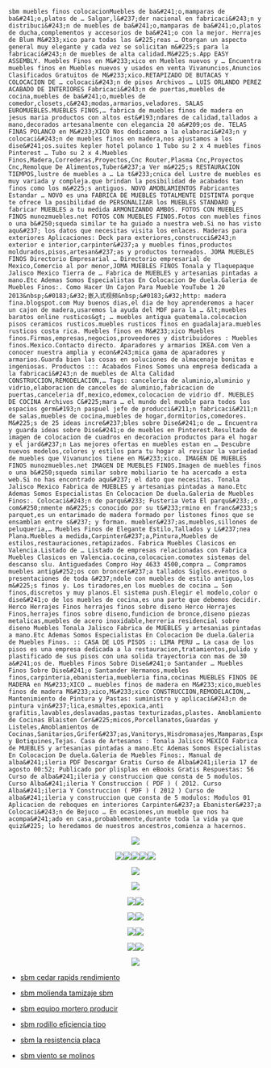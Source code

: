 
```
sbm muebles finos colocacionMuebles de ba&#241;o,mamparas de ba&#241;o,platos de … Salgar,l&#237;der nacional en fabricaci&#243;n y distribuci&#243;n de muebles de ba&#241;o,mamparas de ba&#241;o,platos de ducha,complementos y accesorios de ba&#241;o con la mejor. Herrajes de Blum M&#233;xico para todas las &#225;reas … Otorgan un aspecto general muy elegante y cada vez se solicitan m&#225;s para la fabricaci&#243;n de muebles de alta calidad.M&#225;s.App EASY ASSEMBLY. Muebles Finos en M&#233;xico en Muebles nuevos y … Encuentra muebles finos en Muebles nuevos y usados en venta Vivanuncios,Anuncios Clasificados Gratuitos de M&#233;xico.RETAPIZADO DE BUTACAS Y COLOCACION DE … colocaci&#243;n de pisos Archivos … LUIS ORLANDO PEREZ ACABADO DE INTERIORES Fabricaci&#243;n de puertas,muebles de cocina,muebles de ba&#241;o,muebles de comedor,closets,c&#243;modas,armarios,veladores. SALAS EUROMUEBLES.MUEBLES FINOS,… fabrica de muebles finos de madera en jesus maria productos con altos est&#193;ndares de calidad,tallados a mano,decorados artesanalmente con elegancia 20 a&#209;os de. TELAS FINAS POLANCO en M&#233;XICO Nos dedicamos a la elaboraci&#243;n y colocaci&#243;n de muebles finos en madera,nos ajustamos a los dise&#241;os.suites kepler hotel polanco 1 Tubo su 2 x 4 muebles finos Pinterest … Tubo su 2 x 4.Muebles Finos,Madera,Correderas,Proyectos,Cnc Router,Plasma Cnc,Proyectos Cnc,Remolque De Alimentos,Tuber&#237;a Ver m&#225;s RESTAURACION TIEMPOS,lustre de muebles a … La t&#233;cnica del Lustre de muebles es muy variada y compleja.que brindan la posibilidad de acabados tan finos como los m&#225;s antiguos. NOVO AMOBLAMIENTOS Fabricantes Estandar … NOVO es una FABRICA DE MUEBLES TOTALMENTE DISTINTA porque te ofrece la posibilidad de PERSONALIZAR los MUEBLES STANDARD y fabricar MUEBLES a tu medida ARMONIZANDO AMBOS. FOTOS CON MUEBLES FINOS munozmuebles.net FOTOS CON MUEBLES FINOS.Fotos con muebles finos o una b&#250;squeda similar te ha guiado a nuestra web.Si no has visto aqu&#237; los datos que necesitas visita los enlaces. Maderas para exteriores Aplicaciones: Deck para exteriores,construcci&#243;n exterior e interior,carpinter&#237;a y muebles finos,productos moldurados,pisos,artesan&#237;as y productos torneados. JOMA MUEBLES FINOS Directorio Empresarial … Directorio empresarial de Mexico,Comercio al por menor,JOMA MUEBLES FINOS Tonala y Tlaquepaque Jalisco Mexico Tierra de … Fabrica de MUEBLES y artesanias pintadas a mano.Etc Ademas Somos Especialistas En Colocacion De duela.Galeria de Muebles Finos:. Como Hacer Un Cajon Para Mueble YouTube 1 20 2013&nbsp;&#0183;&#32;嵌入式视频&nbsp;&#0183;&#32;http: madera fina.blogspot.com Muy buenos dias,el dia de hoy aprenderemos a hacer un cajon de madera,usaremos la ayuda del MDF para la … &lt;muebles baratos online rusticos&gt; … muebles antigua guatemala.colocacion pisos ceramicos rusticos.muebles rusticos finos en guadalajara.muebles rusticos costa rica. Muebles finos en M&#233;xico Muebles finos.Firmas,empresas,negocios,proveedores y distribuidores : Muebles finos.Mexico.Contacto directo. Aparadores y armarios IKEA.com Ven a conocer nuestra amplia y econ&#243;mica gama de aparadores y armarios.Guarda bien las cosas en soluciones de almacenaje bonitas e ingeniosas. Productos ::: Acabados Finos Somos una empresa dedicada a la fabricaci&#243;n de muebles de Alta Calidad CONSTRUCCION,REMODELACION,… Tags: canceleria de aluminio,aluminio y vidrio,elaboracion de canceles de aluminio,fabricacion de puertas,canceleria df,mexico,edomex,colocacion de vidrio df. MUEBLES DE COCINA Archivos C&#225;mara … el mundo del mueble para todos los espacios germ&#193;n paspuel jefe de producci&#211;n fabricaci&#211;n de salas,muebles de cocina,muebles de hogar,dormitorios,comedores. M&#225;s de 25 ideas incre&#237;bles sobre Dise&#241;o de … Encuentra y guarda ideas sobre Dise&#241;o de muebles en Pinterest.Resultado de imagen de colocacion de cuadros en decoracion productos para el hogar y el jard&#237;n Las mejores ofertas en muebles estan en … Descubre nuevos modelos,colores y estilos para tu hogar al revisar la variedad de muebles que Vivanuncios tiene en M&#233;xico. IMAGEN DE MUEBLES FINOS munozmuebles.net IMAGEN DE MUEBLES FINOS.Imagen de muebles finos o una b&#250;squeda similar sobre mobiliario te ha acercado a esta web.Si no has encontrado aqu&#237; el dato que necesitas. Tonala Jalisco Mexico Fabrica de MUEBLES y artesanias pintadas a mano.Etc Ademas Somos Especialistas En Colocacion De duela.Galeria de Muebles Finos:. Colocaci&#243;n de parqu&#233; Fusteria Veta El parqu&#233;,o com&#250;nmente m&#225;s conocido por su t&#233;rmino en franc&#233;s parquet,es un entarimado de madera formado por listones finos que se ensamblan entre s&#237; y forman. muebler&#237;as,muebles,sillones de peluqueria,… Muebles Finos de Elegante Estilo,Tallados y L&#237;nea Plana.Muebles a medida,Carpinter&#237;a,Pintura,Muebles de estilos,restauraciones,retapizados. Fabrica Muebles Clasicos en Valencia.Listado de … Listado de empresas relacionadas con Fabrica Muebles Clasicos en Valencia.cocina,colocacion.comotex sistemas del descanso slu. Antiguedades Compro Hoy 4633 4500,compra … Compramos muebles antig&#252;os con broncer&#237;a tallados Siglos.eventos o presentaciones de toda &#237;ndole con muebles de estilo antiguo,los m&#225;s finos y. Los tiradores,en los muebles de cocina … Son finos,discretos y muy planos.El sistema push.Elegir el modelo,color o dise&#241;o de los muebles de cocina,es una parte que debemos decidir. Herco Herrajes Finos herrajes finos sobre diseno Herco Herrajes Finos,herrajes finos sobre diseno,fundicion de bronce,diseno piezas metalicas,muebles de acero inoxidable,herreria residencial sobre diseno Muebles Tonala Jalisco Fabrica de MUEBLES y artesanias pintadas a mano.Etc Ademas Somos Especialistas En Colocacion De duela.Galeria de Muebles Finos. :: CASA DE LOS PISOS :: LIMA PERU … La casa de los pisos es una empresa dedicada a la restauracion,tratamientos,pulido y plastificado de sus pisos con una solida trayectoria con mas de 30 a&#241;os de. Muebles Finos Sobre Dise&#241;o Santander … Muebles Finos Sobre Dise&#241;o Santander Hermanos,muebles finos,carpinteria,ebanisteria,muebleria fina,cocinas MUEBLES FINOS DE MADERA en M&#233;XICO … muebles finos de madera en M&#233;xico,muebles finos de madera M&#233;xico,M&#233;xico CONSTRUCCION,REMODELACION,… Mantenimiento de Pintura y Pastas: suministro y aplicaci&#243;n de pintura vin&#237;lica,esmaltes,epoxica,anti grafitis,lavables,deslavadas,pastas texturizadas,plastes. Amoblamiento de Cocinas Blaisten Cer&#225;micos,Porcellanatos,Guardas y Listeles,Amoblamientos de Cocinas,Sanitarios,Grifer&#237;as,Vanitorys,Hisdromasajes,Mamparas,Espejos y Botiquines,Tejas. Casa de Artesanos : Tonala Jalisco MEXICO Fabrica de MUEBLES y artesanias pintadas a mano.Etc Ademas Somos Especialistas En Colocacion De duela.Galeria de Muebles Finos:. Manual de alba&#241;ileria PDF Descargar Gratis Curso de Alba&#241;ileria 17 de agosto 00:52; Publicado por plisplas en eBooks Gratis Respuestas: 56 Curso de alba&#241;ileria y construccion que consta de 5 modulos. Curso Alba&#241;ileria Y Construccion ( PDF ) ( 2012. Curso Alba&#241;ileria Y Construccion ( PDF ) ( 2012 ) Curso de alba&#241;ileria y construccion que consta de 5 modulos: Modulos 01 Aplicacion de reboques en interiores Carpinter&#237;a Ebanister&#237;a Colocaci&#243;n de Bejuco … En ocasiones,un mueble que nos ha acompa&#241;ado en casa,probablemente,durante toda la vida ya que quiz&#225; lo heredamos de nuestros ancestros,comienza a hacernos. 
```

<div align="center">

<a href="https://es-crusher.shibang-china.com/github&k=sbm+muebles+finos+colocacion"><img src="https://static.shibang-china.com/es/crusher/logo.jpg"></a>

<a href="https://es-crusher.shibang-china.com/github&k=sbm+muebles+finos+colocacion"><img src="https://static.shibang-china.com/es/crusher/index.jpg"></a><a href="https://es-crusher.shibang-china.com/material.htmlgithub&k=sbm+muebles+finos+colocacion"><img src="https://static.shibang-china.com/es/crusher/material.jpg"></a><a href="https://es-crusher.shibang-china.com/application.htmlgithub&k=sbm+muebles+finos+colocacion"><img src="https://static.shibang-china.com/es/crusher/application.jpg"></a><a href="https://es-crusher.shibang-china.com/aboutus.htmlgithub&k=sbm+muebles+finos+colocacion"><img src="https://static.shibang-china.com/es/crusher/aboutus.jpg"></a><a href="https://es-crusher.shibang-china.com/contact.htmlgithub&k=sbm+muebles+finos+colocacion"><img src="https://static.shibang-china.com/es/crusher/contact.jpg"></a>

<a href="https://es-crusher.shibang-china.com/github&k=sbm+muebles+finos+colocacion"><img src="https://static.shibang-china.com/es/crusher/banner.jpg"></a>

<a href="https://swt.shibang-china.com/github&k=sbm+muebles+finos+colocacion"><img src="https://static.shibang-china.com/es/crusher/text.jpg"></a>

<a href="https://swt.shibang-china.com/github&k=sbm+muebles+finos+colocacion"><img src="https://static.shibang-china.com/es/crusher/chat.jpg"></a><a href="https://es-crusher.shibang-china.com/contact.htmlgithub&k=sbm+muebles+finos+colocacion"><img src="https://static.shibang-china.com/es/crusher/message.jpg"></a>

<a href="https://es-crusher.shibang-china.com/products/pe.htmlgithub&k=sbm+muebles+finos+colocacion"><img src="https://static.shibang-china.com/es/crusher/pe.jpg"></a><a href="https://es-crusher.shibang-china.com/products/pf.htmlgithub&k=sbm+muebles+finos+colocacion"><img src="https://static.shibang-china.com/es/crusher/pf.jpg"></a>

<a href="https://es-crusher.shibang-china.com/products/hpt.htmlgithub&k=sbm+muebles+finos+colocacion"><img src="https://static.shibang-china.com/es/crusher/hpt.jpg"></a><a href="https://es-crusher.shibang-china.com/products/vsi.htmlgithub&k=sbm+muebles+finos+colocacion"><img src="https://static.shibang-china.com/es/crusher/vsi.jpg"></a>

<a href="https://es-crusher.shibang-china.com/products/klv.htmlgithub&k=sbm+muebles+finos+colocacion"><img src="https://static.shibang-china.com/es/crusher/klv.jpg"></a><a href="https://es-crusher.shibang-china.com/products/portable.htmlgithub&k=sbm+muebles+finos+colocacion"><img src="https://static.shibang-china.com/es/crusher/portable.jpg"></a>

<a href="https://swt.shibang-china.com/github&k=sbm+muebles+finos+colocacion"><img src="https://static.shibang-china.com/es/crusher/case.jpg"></a>

</div>


* [sbm cedar rapids rendimiento](sbm%20cedar%20rapids%20rendimiento.md)

* [sbm molienda tamizaje sbm](sbm%20molienda%20tamizaje%20sbm.md)

* [sbm equipo mortero producir](sbm%20equipo%20mortero%20producir.md)

* [sbm rodillo eficiencia tipo](sbm%20rodillo%20eficiencia%20tipo.md)

* [sbm la resistencia placa](sbm%20la%20resistencia%20placa.md)

* [sbm viento se molinos](sbm%20viento%20se%20molinos.md)